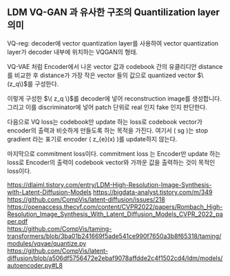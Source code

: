 ## LDM VQ-GAN 과 유사한 구조의 Quantilization layer 의미

VQ-reg: decoder에 vector quantization layer를 사용하여 vector quantization layer가 decoder 내부에 위치하는 VQGAN의 형태.

VQ-VAE 처럼 Encoder에서 나온 vector 값과 codebook 간의 유클리디안 distance를 비교한 후 distance가 가장 작은 vector 들의 값으로 quantized vector $\(z_q\)$를 구성한다.

이렇게 구성한 $\( z_q \)$를 decoder에 넣어 reconstruction image를 생성합니다. 그리고 이를 discriminator에 넣어 patch 단위로 real 인지 fake 인지 판단한다.

다음으로 VQ loss는 codebook만 update 하는 loss로 codebook vector가 encoder의 출력과 비슷하게 만들도록 하는 목적을 가진다. 여기서 \( sg \)는 stop gradient 라는 표기로 encoder \( z_{e}(x) \)를 update하지 않는다. 

마지막으로 commitment loss이다. commitment loss 는 Encoder만 update 하는 loss로 Encoder의 출력이 codebook vector와 가까운 값을 출력하는 것이 목적인 loss이다.

https://dlaiml.tistory.com/entry/LDM-High-Resolution-Image-Synthesis-with-Latent-Diffusion-Models
https://bigdata-analyst.tistory.com/m/349  
https://github.com/CompVis/latent-diffusion/issues/218
https://openaccess.thecvf.com/content/CVPR2022/papers/Rombach_High-Resolution_Image_Synthesis_With_Latent_Diffusion_Models_CVPR_2022_paper.pdf  
https://github.com/CompVis/taming-transformers/blob/3ba01b241669f5ade541ce990f7650a3b8f65318/taming/modules/vqvae/quantize.py  
https://github.com/CompVis/latent-diffusion/blob/a506df5756472e2ebaf9078affdde2c4f1502cd4/ldm/models/autoencoder.py#L8
